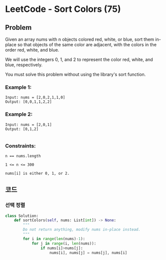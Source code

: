 # LeetCode - Sort Colors (75)
## Problem
Given an array nums with n objects colored red, white, or blue, sort them in-place so that objects of the same color are adjacent, with the colors in the order red, white, and blue.

We will use the integers 0, 1, and 2 to represent the color red, white, and blue, respectively.

You must solve this problem without using the library's sort function.

 

### Example 1:
```
Input: nums = [2,0,2,1,1,0]
Output: [0,0,1,1,2,2]
```
### Example 2:
```
Input: nums = [2,0,1]
Output: [0,1,2]
 
```
### Constraints:

`n == nums.length`

`1 <= n <= 300`

`nums[i] is either 0, 1, or 2.`
 

## 코드
### 선택 정렬
```python
class Solution:
    def sortColors(self, nums: List[int]) -> None:
        """
        Do not return anything, modify nums in-place instead.
        """
        for i in range(len(nums)-1):
            for j in range(i, len(nums)):
                if nums[i]>nums[j]:
                    nums[i], nums[j] = nums[j], nums[i]
```

